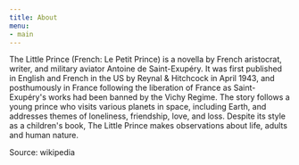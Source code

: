 ```yaml
---
title: About
menu:
- main
---
```


The Little Prince (French: Le Petit Prince)  is a novella by French aristocrat,
writer, and military aviator Antoine de Saint-Exupéry. It was first published in
English and French in the US by Reynal & Hitchcock in April 1943, and
posthumously in France following the liberation of France as Saint-Exupéry's
works had been banned by the Vichy Regime. The story follows a young prince who
visits various planets in space, including Earth, and addresses themes of
loneliness, friendship, love, and loss. Despite its style as a children's book,
The Little Prince makes observations about life, adults and human nature.

Source: wikipedia
